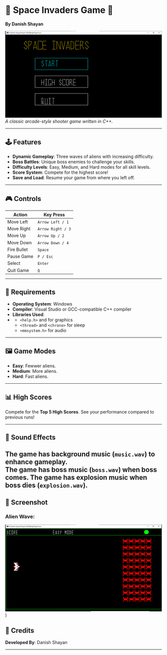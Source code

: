 
# 🌟 Space Invaders Game 🚀  
**By Danish Shayan**  

![Game Preview](https://github.com/danishshayan06/Space-Invaders-Game/blob/main/gamepreview.png)
*A classic arcade-style shooter game written in C++.*  


---

## 🕹️ Features
- **Dynamic Gameplay**: Three waves of aliens with increasing difficulty.  
- **Boss Battles**: Unique boss enemies to challenge your skills.  
- **Difficulty Levels**: Easy, Medium, and Hard modes for all skill levels.  
- **Score System**: Compete for the highest score!  
- **Save and Load**: Resume your game from where you left off.  

---

## 🎮 Controls  
| **Action**       | **Key Press**       |
|------------------|---------------------|
| Move Left        | `Arrow Left / 1`   |
| Move Right       | `Arrow Right / 3`  |
| Move Up          | `Arrow Up / 2`     |
| Move Down        | `Arrow Down / 4`   |
| Fire Bullet      | `Space `        |
| Pause Game       | `P / Esc`            |
| Select        | `Enter `           |
| Quit Game        | `Q `           |

---

## 🔧 Requirements
- **Operating System**: Windows  
- **Compiler**: Visual Studio or GCC-compatible C++ compiler  
- **Libraries Used**:
- 
  - `<help.h>` and  for graphics  
  - `<thread>` and `<chrono>` for sleep 
  - `<mmsystem.h>` for audio  

---

## 🖼️ Game Modes  
- **Easy**: Fewwer aliens.  
- **Medium**: More aliens.  
- **Hard**: Fast aliens.  

---

## 📊 High Scores
Compete for the **Top 5 High Scores**. See your performance compared to previous runs!  

---

## 🎵 Sound Effects
The game has background music (`music.wav`) to enhance gameplay.  
The game has boss music (`boss.wav`)  when boss comes.
The game has explosion music when boss dies (`explosion.wav`).  
---

## 📸 Screenshot 
### Alien Wave:  
![Aliens Attack](https://github.com/danishshayan06/Space-Invaders-Game/blob/main/thirdwave.png))  


## 🌟 Credits  
**Developed By**: Danish Shayan  

---


